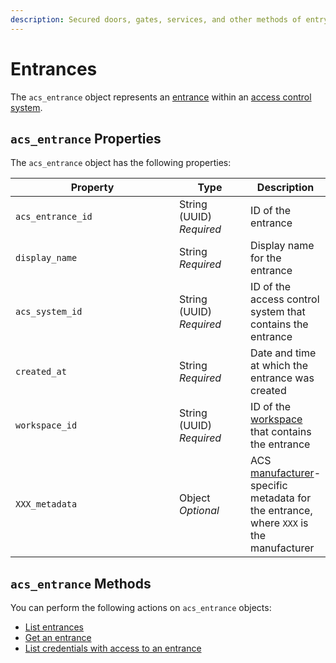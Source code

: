 ```yaml
---
description: Secured doors, gates, services, and other methods of entry
---
```


# Entrances

The `acs_entrance` object represents an [entrance](../../../capability-guides/access-systems/retrieving-entrance-details.md) within an [access control system](../../../products/access-systems/).

## `acs_entrance` Properties

The `acs_entrance` object has the following properties:

<table><thead><tr><th width="309">Property</th><th width="114">Type</th><th>Description</th></tr></thead><tbody><tr><td><code>acs_entrance_id</code></td><td>String (UUID)<br><em>Required</em></td><td>ID of the entrance</td></tr><tr><td><code>display_name</code></td><td>String<br><em>Required</em></td><td>Display name for the entrance</td></tr><tr><td><code>acs_system_id</code></td><td>String (UUID)<br><em>Required</em></td><td>ID of the access control system that contains the entrance</td></tr><tr><td><code>created_at</code></td><td>String<br><em>Required</em></td><td>Date and time at which the entrance was created</td></tr><tr><td><code>workspace_id</code></td><td>String (UUID)<br><em>Required</em></td><td>ID of the <a href="../../../core-concepts/workspaces/">workspace</a> that contains the entrance</td></tr><tr><td><code>XXX_metadata</code></td><td>Object<br><em>Optional</em></td><td>ACS <a href="../../../device-and-system-integration-guides/overview.md#access-control-systems">manufacturer</a>-specific metadata for the entrance, where <code>XXX</code> is the manufacturer</td></tr></tbody></table>

## `acs_entrance` Methods

You can perform the following actions on `acs_entrance` objects:

* [List entrances](list-entrances.md)
* [Get an entrance](get-an-entrance.md)
* [List credentials with access to an entrance](list_credentials_with_access.md)
